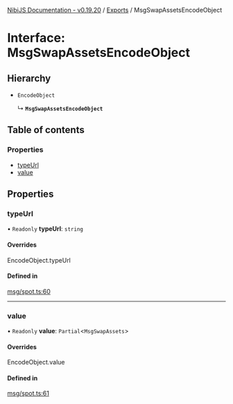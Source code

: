 [NibiJS Documentation - v0.19.20](../intro.md) / [Exports](../modules.md) / MsgSwapAssetsEncodeObject

# Interface: MsgSwapAssetsEncodeObject

## Hierarchy

- `EncodeObject`

  ↳ **`MsgSwapAssetsEncodeObject`**

## Table of contents

### Properties

- [typeUrl](MsgSwapAssetsEncodeObject.md#typeurl)
- [value](MsgSwapAssetsEncodeObject.md#value)

## Properties

### typeUrl

• `Readonly` **typeUrl**: `string`

#### Overrides

EncodeObject.typeUrl

#### Defined in

[msg/spot.ts:60](https://github.com/NibiruChain/ts-sdk/blob/675d0e42/packages/nibijs/src/msg/spot.ts#L60)

___

### value

• `Readonly` **value**: `Partial`<`MsgSwapAssets`\>

#### Overrides

EncodeObject.value

#### Defined in

[msg/spot.ts:61](https://github.com/NibiruChain/ts-sdk/blob/675d0e42/packages/nibijs/src/msg/spot.ts#L61)
